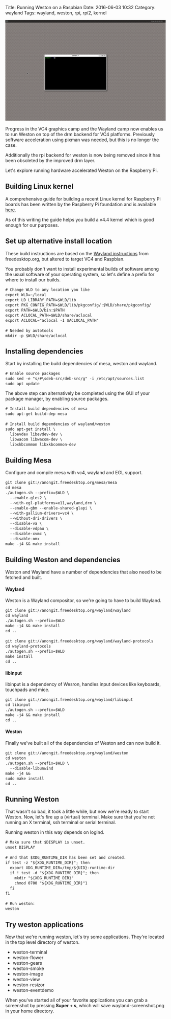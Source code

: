 Title: Running Weston on a Raspbian
Date: 2016-06-03 10:32
Category: wayland
Tags: wayland, weston, rpi, rpi2, kernel

![Alt text](images/2016-06-03_weston.png "Weston running on a RPi2.")

Progress in the VC4 graphics camp and the Wayland camp now enables us to run
Weston on top of the drm backend for VC4 platforms. Previously software acceleration
using pixman was needed, but this is no longer the case.

Additionally the rpi backend for weston is now being removed since it has been
obsoleted by the improved drm layer.

Let's explore running hardware accelerated Weston on the Raspberry Pi.

## Building Linux kernel

A comprehensive guide for building a recent Linux kernel for Raspberry Pi boards has
been written by the Raspberry Pi foundation and is available [here](https://www.raspberrypi.org/documentation/linux/kernel/building.md).

As of this writing the guide helps you build a v4.4 kernel which is good enough for our purposes.


## Set up alternative install location

These build instructions are based on the [Wayland instructions](https://wayland.freedesktop.org/building.html)
from freedesktop.org, but altered to target VC4 and Raspbian.

You probably don't want to install experimental builds of software among the usual
software of your operating system, so let's define a prefix for where to install
our builds.

    # Change WLD to any location you like
    export WLD=~/local
    export LD_LIBRARY_PATH=$WLD/lib
    export PKG_CONFIG_PATH=$WLD/lib/pkgconfig/:$WLD/share/pkgconfig/
    export PATH=$WLD/bin:$PATH
    export ACLOCAL_PATH=$WLD/share/aclocal
    export ACLOCAL="aclocal -I $ACLOCAL_PATH"

    # Needed by autotools
    mkdir -p $WLD/share/aclocal

## Installing dependencies

Start by installing the build dependencies of mesa, weston and wayland.

    # Enable source packages
    sudo sed -e "s/#\sdeb-src/deb-src/g" -i /etc/apt/sources.list
    sudo apt update

The above step can alternatively be completed using the GUI of your
package manager, by enabling source packages.

    # Install build dependencies of mesa
    sudo apt-get build-dep mesa

    # Install build dependencies of wayland/weston
    sudo apt-get install \
      libevdev libevdev-dev \
      libwacom libwacom-dev \
      libxkbcommon libxkbcommon-dev


## Building Mesa

Configure and compile mesa with vc4, wayland and EGL support.

    git clone git://anongit.freedesktop.org/mesa/mesa
    cd mesa
    ./autogen.sh --prefix=$WLD \
      --enable-gles2 \
      --with-egl-platforms=x11,wayland,drm \
      --enable-gbm --enable-shared-glapi \
      --with-gallium-drivers=vc4 \
      --without-dri-drivers \
      --disable-va \
      --disable-vdpau \
      --disable-xvmc \
      --disable-omx
    make -j4 && make install


## Building Weston and dependencies

Weston and Wayland have a number of dependencies that also need to be fetched
and built.

#### Wayland
Weston is a Wayland compositor, so we're going to have to build Wayland.

    git clone git://anongit.freedesktop.org/wayland/wayland
    cd wayland
    ./autogen.sh --prefix=$WLD
    make -j4 && make install
    cd ..

    git clone git://anongit.freedesktop.org/wayland/wayland-protocols
    cd wayland-protocols
    ./autogen.sh --prefix=$WLD
    make install
    cd ..

#### libinput
libinput is a dependency of Wesron, handles input devices like keyboards, touchpads and mice.

    git clone git://anongit.freedesktop.org/wayland/libinput
    cd libinput
    ./autogen.sh --prefix=$WLD
    make -j4 && make install
    cd ..

#### Weston
Finally we've built all of the dependencies of Weston and can now build it.

    git clone git://anongit.freedesktop.org/wayland/weston
    cd weston
    ./autogen.sh --prefix=$WLD \
      --disable-libunwind
    make -j4 &&
    sudo make install
    cd ..


## Running Weston
That wasn't so bad, it took a little while, but now we're ready to start Weston.
Now, let's fire up a (virtual) terminal. Make sure that you're not running an
X terminal, ssh terminal or serial terminal.

Running weston in this way depends on logind.

    # Make sure that $DISPLAY is unset.
    unset DISPLAY

    # And that $XDG_RUNTIME_DIR has been set and created.
    if test -z "${XDG_RUNTIME_DIR}"; then
      export XDG_RUNTIME_DIR=/tmp/${UID}-runtime-dir
      if ! test -d "${XDG_RUNTIME_DIR}"; then
        mkdir "${XDG_RUNTIME_DIR}"
        chmod 0700 "${XDG_RUNTIME_DIR}"1
      fi
    fi

    # Run weston:
    weston

## Try weston applications
Now that we're running weston, let's try some applications.
They're located in the top level directory of weston.

 * weston-terminal
 * weston-flower
 * weston-gears
 * weston-smoke
 * weston-image
 * weston-view
 * weston-resizor
 * weston-eventdemo

When you've started all of your favorite applications you can grab a screenshot 
by pressing **Super + s**, which will save wayland-screenshot.png in your home
directory.

